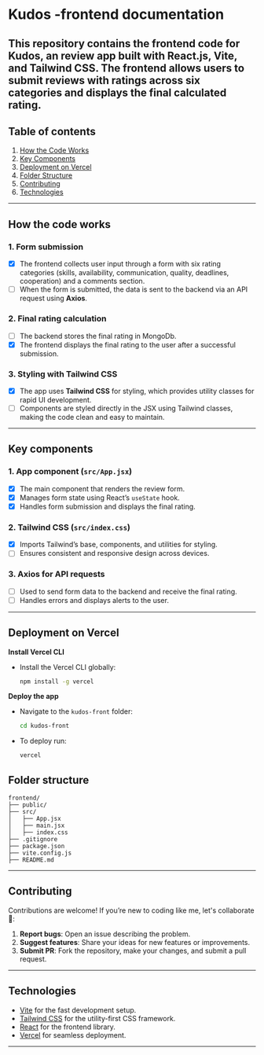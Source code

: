 # Kudos -frontend documentation
This repository contains the frontend code for **Kudos**, an review app built with **React.js**, **Vite**, and **Tailwind CSS**. The frontend allows users to submit reviews with ratings across six categories and displays the final calculated rating.
---
## Table of contents
1. [How the Code Works](#how-the-code-works)
2. [Key Components](#key-components)
3. [Deployment on Vercel](#deployment-on-vercel)
4. [Folder Structure](#folder-structure)
5. [Contributing](#contributing)
6. [Technologies](#technologies)
---
## How the code works
### 1. **Form submission**
- [x] The frontend collects user input through a form with six rating categories (skills, availability, communication, quality, deadlines, cooperation) and a comments section.
- [ ] When the form is submitted, the data is sent to the backend via an API request using **Axios**.
### 2. **Final rating calculation**
- [ ] The backend stores the final rating in MongoDb.
- [x] The frontend displays the final rating to the user after a successful submission.
### 3. **Styling with Tailwind CSS**
- [x] The app uses **Tailwind CSS** for styling, which provides utility classes for rapid UI development.
- [ ] Components are styled directly in the JSX using Tailwind classes, making the code clean and easy to maintain.
---
## Key components
### 1. **App component (`src/App.jsx`)**
- [x] The main component that renders the review form.
- [x] Manages form state using React’s `useState` hook.
- [x] Handles form submission and displays the final rating.
### 2. **Tailwind CSS (`src/index.css`)**
- [x] Imports Tailwind’s base, components, and utilities for styling.
- [ ] Ensures consistent and responsive design across devices.
### 3. **Axios for API requests**
- [ ] Used to send form data to the backend and receive the final rating.
- [ ] Handles errors and displays alerts to the user.
---
## Deployment on Vercel
**Install Vercel CLI**
- Install the Vercel CLI globally:
  ```bash
  npm install -g vercel
  ```
**Deploy the app**
- Navigate to the `kudos-front` folder:
  ```bash
  cd kudos-front
  ```
- To deploy run:
  ```bash
  vercel
  ```
## Folder structure
```
frontend/
├── public/          
├── src/
│   ├── App.jsx 
│   ├── main.jsx    
│   ├── index.css     
├── .gitignore        
├── package.json     
├── vite.config.js    
├── README.md      
```
---
## Contributing
Contributions are welcome! If you’re new to coding like me, let's collaborate👥:
1. **Report bugs**: Open an issue describing the problem.
2. **Suggest features**: Share your ideas for new features or improvements.
3. **Submit PR**: Fork the repository, make your changes, and submit a pull request.
---
## Technologies
- [Vite](https://vitejs.dev/) for the fast development setup.
- [Tailwind CSS](https://tailwindcss.com/) for the utility-first CSS framework.
- [React](https://reactjs.org/) for the frontend library.
- [Vercel](https://vercel.com/) for seamless deployment.
---
